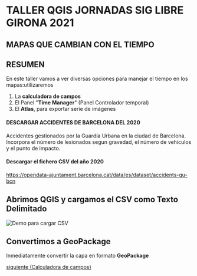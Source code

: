 # TALLER QGIS JORNADAS SIG LIBRE GIRONA 2021
## MAPAS QUE CAMBIAN CON EL TIEMPO


## RESUMEN
En este taller vamos a ver diversas opciones para manejar el tiempo en los mapas:utilizaremos
1. La **calculadora de campos**
2. El Panel "**Time Manager**" (Panel Controlador temporal)
3. El **Atlas**, para exportar serie de imágenes


#### DESCARGAR ACCIDENTES DE BARCELONA DEL 2020
Accidentes gestionados por la Guardía Urbana en la ciudad de Barcelona.
Incorpora el número de lesionados segun gravedad, el número de vehículos y el punto de impacto.
#### Descargar el fichero CSV del año 2020
https://opendata-ajuntament.barcelona.cat/data/es/dataset/accidents-gu-bcn

## Abrimos QGIS y cargamos el CSV como Texto Delimitado
![Demo para cargar CSV](./Imagenes/text_delimitado_load_csv.png)

## Convertimos a GeoPackage
Inmediatamente convertir la capa en formato **GeoPackage**

[siguiente (Calculadora de campos)](1_calculadora_campos.md)
